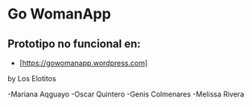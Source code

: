 # Go WomanApp

## Prototipo no funcional en:

- [https://gowomanapp.wordpress.com]

by Los Elotitos

-Mariana Aqguayo
-Oscar Quintero
-Genis Colmenares
-Melissa Rivera
